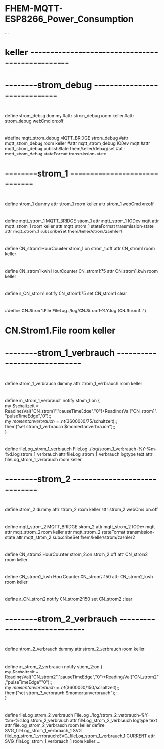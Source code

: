 # FHEM-MQTT-ESP8266_Power_Consumption


...
# keller ------------------------------------------------
#
# --------strom_debug -----------------------------
#
define strom_debug dummy
#attr strom_debug room keller
#attr strom_debug webCmd on:off
#
#define mqtt_strom_debug MQTT_BRIDGE strom_debug
#attr mqtt_strom_debug room keller
#attr mqtt_strom_debug IODev mqtt
#attr mqtt_strom_debug publishState fhem/keller/debug/set
#attr mqtt_strom_debug stateFormat transmission-state
#
# --------strom_1 -----------------------------
#
define strom_1 dummy
attr strom_1 room keller
attr strom_1 webCmd on:off
#
define mqtt_strom_1 MQTT_BRIDGE strom_1
attr mqtt_strom_1 IODev mqtt
attr mqtt_strom_1 room keller
attr mqtt_strom_1 stateFormat transmission-state
attr mqtt_strom_1 subscribeSet fhem/keller/strom/zaehler1
#
define CN_strom1 HourCounter strom_1:on strom_1:off
attr CN_strom1 room keller
#
define CN_strom1.kwh HourCounter CN_strom1:75
attr CN_strom1.kwh room keller
#
define n_CN_strom1 notify CN_strom1:75 set CN_strom1 clear
#
#define CN.Strom1.File FileLog ./log/CN.Strom1-%Y.log (CN\.Strom1:.*)
# CN.Strom1.File  room keller
#
# --------strom_1_verbrauch -----------------------------
#
define strom_1_verbrauch dummy
attr strom_1_verbrauch room keller
#
define m_strom_1_verbrauch notify strom_1:on {\
   my $schaltzeit = \
   ReadingsVal("CN_strom1","pauseTimeEdge","0")+ReadingsVal("CN_strom1","pulseTimeEdge","0");;\
   my $momentanverbrauch = int(3600000/75/$schaltzeit);;\
   fhem("set strom_1_verbrauch $momentanverbrauch");;\
}
#
define fileLog_strom_1_verbrauch FileLog ./log/strom_1_verbrauch-%Y-%m-%d.log strom_1_verbrauch
attr fileLog_strom_1_verbrauch logtype text
attr fileLog_strom_1_verbrauch room keller
#
# --------strom_2 -----------------------------
#
define strom_2 dummy
attr strom_2 room keller
attr strom_2 webCmd on:off
#
define mqtt_strom_2 MQTT_BRIDGE strom_2
attr mqtt_strom_2 IODev mqtt
attr mqtt_strom_2 room keller
attr mqtt_strom_2 stateFormat transmission-state
attr mqtt_strom_2 subscribeSet fhem/keller/strom/zaehler2
#
define CN_strom2 HourCounter strom_2:on strom_2:off
attr CN_strom2 room keller
#
define CN_strom2_kwh HourCounter CN_strom2:150
attr CN_strom2_kwh room keller
#
define n_CN_strom2 notify CN_strom2:150 set CN_strom2 clear
#
# --------strom_2_verbrauch -----------------------------
#
define strom_2_verbrauch dummy
attr strom_2_verbrauch room keller
#
define m_strom_2_verbrauch notify strom_2:on {\
   my $schaltzeit = \
   ReadingsVal("CN_strom2","pauseTimeEdge","0")+ReadingsVal("CN_strom2","pulseTimeEdge","0");;\
   my $momentanverbrauch = int(3600000/150/$schaltzeit);;\
   fhem("set strom_2_verbrauch $momentanverbrauch");;\
}
#
define fileLog_strom_2_verbrauch FileLog ./log/strom_2_verbrauch-%Y-%m-%d.log strom_2_verbrauch
attr fileLog_strom_2_verbrauch logtype text
attr fileLog_strom_2_verbrauch room keller
define SVG_fileLog_strom_1_verbrauch_1 SVG fileLog_strom_1_verbrauch:SVG_fileLog_strom_1_verbrauch_1:CURRENT
attr SVG_fileLog_strom_1_verbrauch_1 room keller
...
